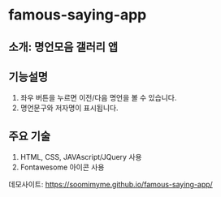# famous-saying-app

## 소개: 명언모음 갤러리 앱

## 기능설명
1. 좌우 버튼을 누르면 이전/다음 명언을 볼 수 있습니다.
2. 명언문구와 저자명이 표시됩니다.

## 주요 기술
1. HTML, CSS, JAVAscript/JQuery 사용
2. Fontawesome 아이콘 사용

데모사이트:  https://soomimyme.github.io/famous-saying-app/
